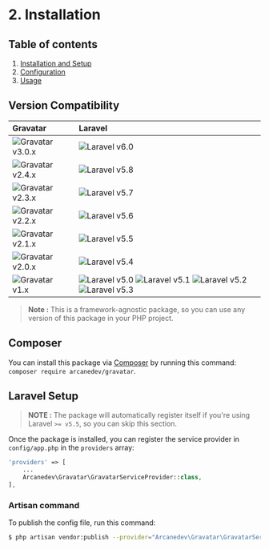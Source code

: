 # 2. Installation

## Table of contents

  1. [Installation and Setup](1-Installation-and-Setup.md)
  2. [Configuration](2-Configuration.md)
  3. [Usage](3-Usage.md)
    
## Version Compatibility

| Gravatar                         | Laravel                                                                                                             |
|:---------------------------------|:--------------------------------------------------------------------------------------------------------------------|
| ![Gravatar v3.0.x][gravatar_3_x] | ![Laravel v6.0][laravel_6_x]                                                                                        |
| ![Gravatar v2.4.x][gravatar_2_4] | ![Laravel v5.8][laravel_5_8]                                                                                        |
| ![Gravatar v2.3.x][gravatar_2_3] | ![Laravel v5.7][laravel_5_7]                                                                                        |
| ![Gravatar v2.2.x][gravatar_2_2] | ![Laravel v5.6][laravel_5_6]                                                                                        |
| ![Gravatar v2.1.x][gravatar_2_1] | ![Laravel v5.5][laravel_5_5]                                                                                        |
| ![Gravatar v2.0.x][gravatar_2_0] | ![Laravel v5.4][laravel_5_4]                                                                                        |
| ![Gravatar v1.x][gravatar_1_x]   | ![Laravel v5.0][laravel_5_0] ![Laravel v5.1][laravel_5_1] ![Laravel v5.2][laravel_5_2] ![Laravel v5.3][laravel_5_3] |

> **Note :** This is a framework-agnostic package, so you can use any version of this package in your PHP project.

[laravel_6_x]: https://img.shields.io/badge/v6.x-supported-brightgreen.svg?style=flat-square "Laravel v6.x"
[laravel_5_8]: https://img.shields.io/badge/v5.8-supported-brightgreen.svg?style=flat-square "Laravel v5.8"
[laravel_5_7]: https://img.shields.io/badge/v5.7-supported-brightgreen.svg?style=flat-square "Laravel v5.7"
[laravel_5_6]: https://img.shields.io/badge/v5.6-supported-brightgreen.svg?style=flat-square "Laravel v5.6"
[laravel_5_5]: https://img.shields.io/badge/v5.5-supported-brightgreen.svg?style=flat-square "Laravel v5.5"
[laravel_5_4]: https://img.shields.io/badge/v5.4-supported-brightgreen.svg?style=flat-square "Laravel v5.4"
[laravel_5_3]: https://img.shields.io/badge/v5.3-supported-brightgreen.svg?style=flat-square "Laravel v5.3"
[laravel_5_2]: https://img.shields.io/badge/v5.2-supported-brightgreen.svg?style=flat-square "Laravel v5.2"
[laravel_5_1]: https://img.shields.io/badge/v5.1-supported-brightgreen.svg?style=flat-square "Laravel v5.1"
[laravel_5_0]: https://img.shields.io/badge/v5.0-supported-brightgreen.svg?style=flat-square "Laravel v5.0"

[gravatar_3_x]: https://img.shields.io/badge/version-3.x-blue.svg?style=flat-square "Gravatar v3.x"
[gravatar_2_4]: https://img.shields.io/badge/version-2.4.x-blue.svg?style=flat-square "Gravatar v2.4.x"
[gravatar_2_3]: https://img.shields.io/badge/version-2.3.x-blue.svg?style=flat-square "Gravatar v2.3.x"
[gravatar_2_2]: https://img.shields.io/badge/version-2.2.x-blue.svg?style=flat-square "Gravatar v2.2.x"
[gravatar_2_1]: https://img.shields.io/badge/version-2.1.x-blue.svg?style=flat-square "Gravatar v2.1.x"
[gravatar_2_0]: https://img.shields.io/badge/version-2.0.x-blue.svg?style=flat-square "Gravatar v2.0.x"
[gravatar_1_x]: https://img.shields.io/badge/version-1.x-blue.svg?style=flat-square "Gravatar v1.x"

## Composer

You can install this package via [Composer](http://getcomposer.org/) by running this command: `composer require arcanedev/gravatar`.

## Laravel Setup

> **NOTE :** The package will automatically register itself if you're using Laravel `>= v5.5`, so you can skip this section.

Once the package is installed, you can register the service provider in `config/app.php` in the `providers` array:

```php
'providers' => [
    ...
    Arcanedev\Gravatar\GravatarServiceProvider::class,
],
```

### Artisan command

To publish the config file, run this command:

```bash
$ php artisan vendor:publish --provider="Arcanedev\Gravatar\GravatarServiceProvider"
```
